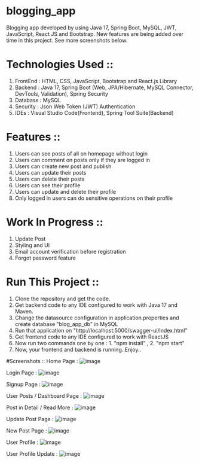 # blogging_app
Blogging app developed by using Java 17, Spring Boot, MySQL, JWT, JavaScript, React JS and Bootstrap.
New features are being added over time in this project.
See more screenshots below.

# Technologies Used ::
1. FrontEnd : HTML, CSS, JavaScript, Bootstrap and React.js Library
2. Backend : Java 17, Spring Boot (Web, JPA/Hibernate, MySQL Connector, DevTools, Validation), Spring Security
3. Database : MySQL
4. Security : Json Web Token (JWT) Authentication
5. IDEs : Visual Studio Code(Frontend), Spring Tool Suite(Backend)

# Features ::
1. Users can see posts of all on homepage without login
2. Users can comment on posts only if they are logged in
3. Users can create new post and publish
4. Users can update their posts
5. Users can delete their posts
6. Users can see their profile
7. Users can update and delete their profile
8. Only logged in users can do sensitive operations on their profile

# Work In Progress ::
1. Update Post
2. Styling and UI
3. Email account verification before registration
4. Forgot password feature

# Run This Project ::

1. Clone the repository and get the code.
2. Get backend code to any IDE configured to work with Java 17 and Maven.
3. Change the datasource configuration in application.properties and create database "blog_app_db" in MySQL 
4. Run that application on "http://localhost:5000/swagger-ui/index.html"
5. Get frontend code to any IDE configured to work with ReactJS
6. Now run two commands one by one : 1. "npm install" , 2. "npm start"
7. Now, your frontend and backend is running..Enjoy..

#Screenshots ::
Home Page :
![image](https://user-images.githubusercontent.com/128603103/227712121-6acef69e-a04b-4a91-a2f2-d8230e6e5821.png)

Login Page :
![image](https://user-images.githubusercontent.com/128603103/227712143-8e24a8ed-251e-4825-b82f-59131fe4eaff.png)

Signup Page :
![image](https://user-images.githubusercontent.com/128603103/227712151-981aa757-303c-48da-b4dc-2ec095030e04.png)

User Posts / Dashboard Page :
![image](https://user-images.githubusercontent.com/128603103/227712182-35500d4a-a485-4a5b-8dd6-bd21f9594731.png)

Post in Detail / Read More :
![image](https://user-images.githubusercontent.com/128603103/227712201-8f701f45-73f9-4f58-acdb-674f05dfb9c8.png)

Update Post Page :
![image](https://user-images.githubusercontent.com/128603103/227712231-53666399-bb3b-4bd7-9db1-d520542f8590.png)

New Post Page :
![image](https://user-images.githubusercontent.com/128603103/227712254-a1cff3b1-c8b4-4032-b891-31687120976b.png)

User Profile :
![image](https://user-images.githubusercontent.com/128603103/227712280-9ab90bfb-0810-4f15-b085-6e921ba13905.png)

User Profile Update :
![image](https://user-images.githubusercontent.com/128603103/227712291-8f8ba7f7-cf79-46ab-8355-b8790cbd918d.png)


